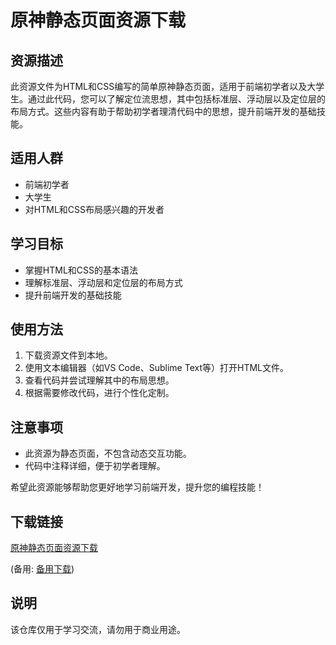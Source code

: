 # 原神静态页面资源下载

## 资源描述
此资源文件为HTML和CSS编写的简单原神静态页面，适用于前端初学者以及大学生。通过此代码，您可以了解定位流思想，其中包括标准层、浮动层以及定位层的布局方式。这些内容有助于帮助初学者理清代码中的思想，提升前端开发的基础技能。

## 适用人群
- 前端初学者
- 大学生
- 对HTML和CSS布局感兴趣的开发者

## 学习目标
- 掌握HTML和CSS的基本语法
- 理解标准层、浮动层和定位层的布局方式
- 提升前端开发的基础技能

## 使用方法
1. 下载资源文件到本地。
2. 使用文本编辑器（如VS Code、Sublime Text等）打开HTML文件。
3. 查看代码并尝试理解其中的布局思想。
4. 根据需要修改代码，进行个性化定制。

## 注意事项
- 此资源为静态页面，不包含动态交互功能。
- 代码中注释详细，便于初学者理解。

希望此资源能够帮助您更好地学习前端开发，提升您的编程技能！

## 下载链接
[原神静态页面资源下载](https://pan.quark.cn/s/28759e1f1ddc) 

(备用: [备用下载](https://pan.baidu.com/s/1y1GEYXPBEOmaTAB54EVz8g?pwd=1234))

## 说明

该仓库仅用于学习交流，请勿用于商业用途。
